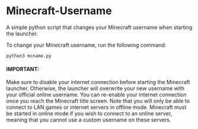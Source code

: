 # Minecraft-Username
A simple python script that changes your Minecraft username when starting the launcher.

To change your Minecraft username, run the following command:
```
python3 mcname.py
```

#### IMPORTANT:

Make sure to disable your internet connection before starting the Minecraft launcher.  Otherwise, the launcher will overwrite your new username with your official online username.  You can re-enable your internet connection once you reach the Minecraft title screen.  Note that you will only be able to connect to LAN games or internet servers in offline mode.  Minecraft must be started in online mode if you wish to connect to an online server, meaning that you cannot use a custom username on these servers.